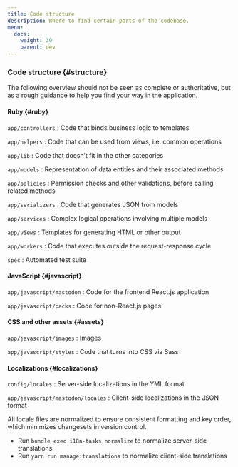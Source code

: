 ```yaml
---
title: Code structure
description: Where to find certain parts of the codebase.
menu:
  docs:
    weight: 30
    parent: dev
---
```


### Code structure {#structure}

The following overview should not be seen as complete or authoritative, but as a rough guidance to help you find your way in the application.

#### Ruby {#ruby}

`app/controllers`
: Code that binds business logic to templates

`app/helpers`
: Code that can be used from views, i.e. common operations

`app/lib`
: Code that doesn’t fit in the other categories

`app/models`
: Representation of data entities and their associated methods

`app/policies`
: Permission checks and other validations, before calling related methods

`app/serializers`
: Code that generates JSON from models

`app/services`
: Complex logical operations involving multiple models

`app/views`
: Templates for generating HTML or other output

`app/workers`
: Code that executes outside the request-response cycle

`spec`
: Automated test suite

#### JavaScript {#javascript}

`app/javascript/mastodon`
: Code for the frontend React.js application

`app/javascript/packs`
: Code for non-React.js pages

#### CSS and other assets {#assets}

`app/javascript/images`
: Images

`app/javascript/styles`
: Code that turns into CSS via Sass

#### Localizations {#localizations}

`config/locales`
: Server-side localizations in the YML format

`app/javascript/mastodon/locales`
: Client-side localizations in the JSON format

All locale files are normalized to ensure consistent formatting and key order, which minimizes changesets in version control.

- Run `bundle exec i18n-tasks normalize` to normalize server-side translations
- Run `yarn run manage:translations` to normalize client-side translations


